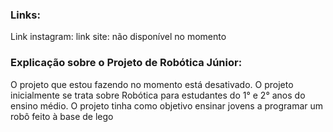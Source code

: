 ### Links:
Link instagram:
link site: não disponível no momento
### Explicação sobre o Projeto de Robótica Júnior:
O projeto que estou fazendo no momento está desativado.
O projeto inicialmente se trata sobre Robótica para estudantes do 1° e 2° anos do ensino médio.
O projeto tinha como objetivo ensinar jovens a programar um robô feito à base de lego
